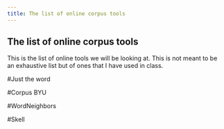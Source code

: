 ```yaml
---
title: The list of online corpus tools
---
```

## The list of online corpus tools
This is the list of online tools we will be looking at. 
This is not meant to be an exhaustive list but of ones that I have used in class.

#Just the word

#Corpus BYU

#WordNeighbors

#Skell
